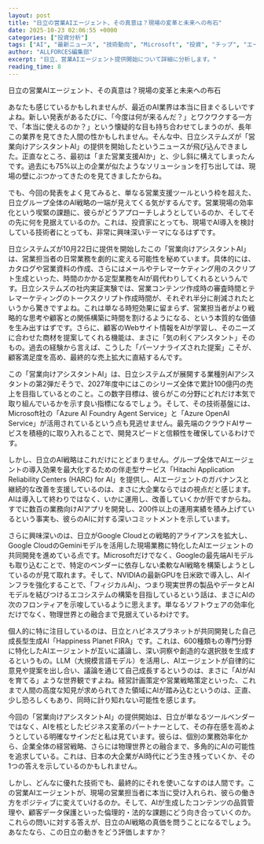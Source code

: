 ```yaml
---
layout: post
title: "日立の営業AIエージェント、その真意は？現場の変革と未来への布石"
date: 2025-10-23 02:06:55 +0000
categories: ["投資分析"]
tags: ["AI", "最新ニュース", "技術動向", "Microsoft", "投資", "チップ", "エージェント"]
author: "ALLFORCES編集部"
excerpt: "日立、営業AIエージェント提供開始について詳細に分析します。"
reading_time: 8
---
```


日立の営業AIエージェント、その真意は？現場の変革と未来への布石

あなたも感じているかもしれませんが、最近のAI業界は本当に目まぐるしいですよね。新しい発表があるたびに、「今度は何が来るんだ？」とワクワクする一方で、「本当に使えるのか？」という懐疑的な目も持ち合わせてしまうのが、長年この業界を見てきた人間の性かもしれません。そんな中、日立システムズが「営業向けアシスタントAI」の提供を開始したというニュースが飛び込んできました。正直なところ、最初は「また営業支援AIか」と、少し斜に構えてしまったんです。過去にも75%以上の企業が似たようなソリューションを打ち出しては、現場の壁にぶつかってきたのを見てきましたからね。

でも、今回の発表をよく見てみると、単なる営業支援ツールという枠を超えた、日立グループ全体のAI戦略の一端が見えてくる気がするんです。営業現場の効率化という喫緊の課題に、彼らがどうアプローチしようとしているのか、そしてその先に何を見据えているのか。これは、投資家にとっても、現場でAI導入を検討している技術者にとっても、非常に興味深いテーマになるはずです。

日立システムズが10月22日に提供を開始したこの「営業向けアシスタントAI」は、営業担当者の日常業務を劇的に変える可能性を秘めています。具体的には、カタログや営業資料の作成、さらにはメールやテレマーケティング用のスクリプト生成といった、時間のかかる定型業務をAIが肩代わりしてくれるというんです。日立システムズの社内実証実験では、営業コンテンツ作成時の審査時間とテレマーケティングのトークスクリプト作成時間が、それぞれ半分に削減されたというから驚きですよね。これは単なる時短効果に留まらず、営業担当者がより戦略的な思考や顧客との関係構築に時間を割けるようになる、という本質的な価値を生み出すはずです。さらに、顧客のWebサイト情報をAIが学習し、そのニーズに合わせた商材を提案してくれる機能は、まさに「気の利くアシスタント」そのもの。過去の経験から言えば、こうした「パーソナライズされた提案」こそが、顧客満足度を高め、最終的な売上拡大に直結するんです。

この「営業向けアシスタントAI」は、日立システムズが展開する業種別AIアシスタントの第2弾だそうで、2027年度中にはこのシリーズ全体で累計100億円の売上を目指しているとのこと。この数字目標は、彼らがこの分野にどれだけ本気で取り組んでいるかを示す良い指標になるでしょう。そして、その技術基盤には、Microsoft社の「Azure AI Foundry Agent Service」と「Azure OpenAI Service」が活用されているという点も見逃せません。最先端のクラウドAIサービスを積極的に取り入れることで、開発スピードと信頼性を確保しているわけです。

しかし、日立のAI戦略はこれだけにとどまりません。グループ全体でAIエージェントの導入効果を最大化するための伴走型サービス「Hitachi Application Reliability Centers (HARC) for AI」を提供し、AIエージェントのガバナンスと継続的な改善を支援しているのは、まさに大企業ならではの視点だと感じます。AIは導入して終わりではなく、いかに運用し、改善していくかが肝ですからね。すでに数百の業務向けAIアプリを開発し、200件以上の運用実績を積み上げているという事実も、彼らのAIに対する深いコミットメントを示しています。

さらに興味深いのは、日立がGoogle Cloudとの戦略的アライアンスを拡大し、Google CloudのGeminiモデルを活用した現場業務に特化したAIエージェントの共同開発を進めている点です。Microsoftだけでなく、Googleの最先端AIモデルも取り込むことで、特定のベンダーに依存しない柔軟なAI戦略を構築しようとしているのが見て取れます。そして、NVIDIAの最新GPUを日米欧で導入し、AIインフラを強化することで、「フィジカルAI」、つまり現実世界の製品やデータとAIモデルを結びつけるエコシステムの構築を目指しているという話は、まさにAIの次のフロンティアを示唆しているように思えます。単なるソフトウェアの効率化だけでなく、物理世界との融合まで見据えているわけです。

個人的に特に注目しているのは、日立とハピネスプラネットが共同開発した自己成長型生成AI「Happiness Planet FIRA」です。これは、600種類もの専門分野に特化したAIエージェントが互いに議論し、深い洞察や創造的な選択肢を生成するというもの。LLM（大規模言語モデル）を活用し、AIエージェントが自律的に意見や提案を出し合い、議論を通じて自己成長するというのは、まさに「AIがAIを育てる」ような世界観ですよね。経営計画策定や営業戦略策定といった、これまで人間の高度な知見が求められてきた領域にAIが踏み込むというのは、正直、少し恐ろしくもあり、同時に計り知れない可能性を感じます。

今回の「営業向けアシスタントAI」の提供開始は、日立が単なるツールベンダーではなく、AIを核としたビジネス変革のパートナーとして、その存在感を高めようとしている明確なサインだと私は見ています。彼らは、個別の業務効率化から、企業全体の経営戦略、さらには物理世界との融合まで、多角的にAIの可能性を追求している。これは、日本の大企業がAI時代にどう生き残っていくか、その1つの答えを示しているのかもしれません。

しかし、どんなに優れた技術でも、最終的にそれを使いこなすのは人間です。この営業AIエージェントが、現場の営業担当者に本当に受け入れられ、彼らの働き方をポジティブに変えていけるのか。そして、AIが生成したコンテンツの品質管理や、顧客データ保護といった倫理的・法的な課題にどう向き合っていくのか。これらの問いに対する答えが、日立のAI戦略の真価を問うことになるでしょう。あなたなら、この日立の動きをどう評価しますか？

